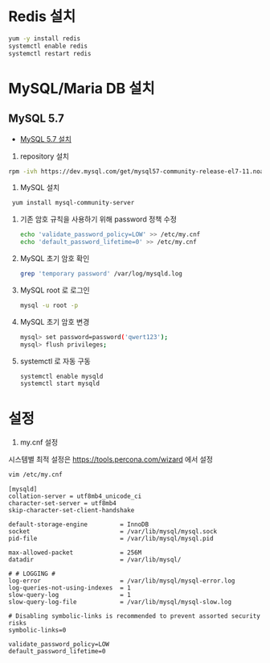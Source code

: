 # Redis 설치

```sh
yum -y install redis
systemctl enable redis
systemctl restart redis
```

# MySQL/Maria DB 설치

## MySQL 5.7
- [MySQL 5.7 설치](https://www.lesstif.com/pages/viewpage.action?pageId=24445108#RHEL/CentOS,Ubuntu%EC%97%90MySQL5.6,5.7%EC%84%A4%EC%B9%98%ED%95%98%EA%B8%B0-RHEL/CentOS7)


1. repository 설치

  ```sh
  rpm -ivh https://dev.mysql.com/get/mysql57-community-release-el7-11.noarch.rpm
  ```
  
1. MySQL 설치

 ```sh
  yum install mysql-community-server
  ```

1. 기존 암호 규칙을 사용하기 위해 password 정책 수정

   ```sh
   echo 'validate_password_policy=LOW' >> /etc/my.cnf
   echo 'default_password_lifetime=0' >> /etc/my.cnf
   ```

1. MySQL 초기 암호 확인

   ```sh
   grep 'temporary password' /var/log/mysqld.log
   ```
   
1. MySQL root 로 로그인   
   
   
   ```sh
   mysql -u root -p
   ```

1. MySQL 초기 암호 변경
   
   ```sh
   mysql> set password=password('qwert123');
   mysql> flush privileges;
   ```
   
1. systemctl 로 자동 구동

   ```sh
   systemctl enable mysqld
   systemctl start mysqld
   ```


# 설정


1. my.cnf 설정

시스템별 최적 설정은 https://tools.percona.com/wizard 에서 설정

  ```sh
  vim /etc/my.cnf
  ```
  
   ```
   [mysqld]
   collation-server = utf8mb4_unicode_ci
   character-set-server = utf8mb4
   skip-character-set-client-handshake
   
   default-storage-engine         = InnoDB
   socket                         = /var/lib/mysql/mysql.sock
   pid-file                       = /var/lib/mysql/mysql.pid
   
   max-allowed-packet             = 256M
   datadir                        = /var/lib/mysql/
   
   # # LOGGING #
   log-error                      = /var/lib/mysql/mysql-error.log
   log-queries-not-using-indexes  = 1
   slow-query-log                 = 1
   slow-query-log-file            = /var/lib/mysql/mysql-slow.log
   
   # Disabling symbolic-links is recommended to prevent assorted security risks
   symbolic-links=0
   
   validate_password_policy=LOW
   default_password_lifetime=0
   ```
